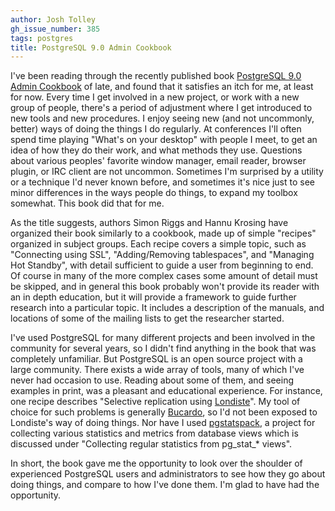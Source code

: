 ```yaml
---
author: Josh Tolley
gh_issue_number: 385
tags: postgres
title: PostgreSQL 9.0 Admin Cookbook
---
```




I've been reading through the recently published book [PostgreSQL 9.0 Admin Cookbook](http://link.packtpub.com/QxqCXS) of late, and found that it satisfies an itch for me, at least for now. Every time I get involved in a new project, or work with a new group of people, there's a period of adjustment where I get introduced to new tools and new procedures. I enjoy seeing new (and not uncommonly, better) ways of doing the things I do regularly. At conferences I'll often spend time playing "What's on your desktop" with people I meet, to get an idea of how they do their work, and what methods they use. Questions about various peoples' favorite window manager, email reader, browser plugin, or IRC client are not uncommon. Sometimes I'm surprised by a utility or a technique I'd never known before, and sometimes it's nice just to see minor differences in the ways people do things, to expand my toolbox somewhat. This book did that for me.

As the title suggests, authors Simon Riggs and Hannu Krosing have organized their book similarly to a cookbook, made up of simple "recipes" organized in subject groups. Each recipe covers a simple topic, such as "Connecting using SSL", "Adding/Removing tablespaces", and "Managing Hot Standby", with detail sufficient to guide a user from beginning to end. Of course in many of the more complex cases some amount of detail must be skipped, and in general this book probably won't provide its reader with an in depth education, but it will provide a framework to guide further research into a particular topic. It includes a description of the manuals, and locations of some of the mailing lists to get the researcher started.

I've used PostgreSQL for many different projects and been involved in the community for several years, so I didn't find anything in the book that was completely unfamiliar. But PostgreSQL is an open source project with a large community. There exists a wide array of tools, many of which I've never had occasion to use. Reading about some of them, and seeing examples in print, was a pleasant and educational experience. For instance, one recipe describes "Selective replication using [Londiste](http://wiki.postgresql.org/wiki/Skytools#Londiste)". My tool of choice for such problems is generally [Bucardo](http://bucardo.org), so I'd not been exposed to Londiste's way of doing things. Nor have I used [pgstatspack](http://pgfoundry.org/projects/pgstatspack/), a project for collecting various statistics and metrics from database views which is discussed under "Collecting regular statistics from pg_stat_* views".

In short, the book gave me the opportunity to look over the shoulder of experienced PostgreSQL users and administrators to see how they go about doing things, and compare to how I've done them. I'm glad to have had the opportunity.


